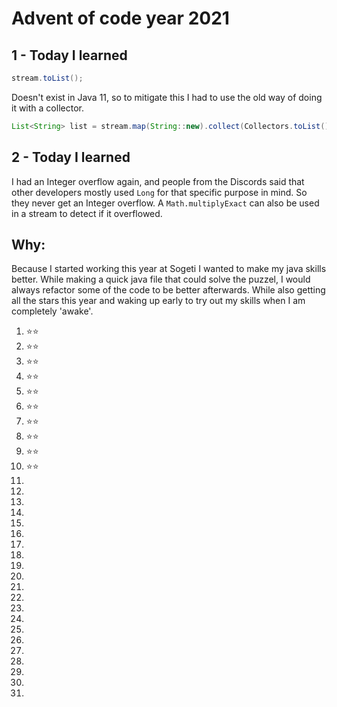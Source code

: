 # Advent of code year 2021

## 1 - Today I learned

```java
stream.toList();
```

Doesn't exist in Java 11, so to mitigate this I had to use the old way of doing it with a collector.

```java
List<String> list = stream.map(String::new).collect(Collectors.toList());
```

## 2 - Today I learned

I had an Integer overflow again, and people from the Discords said that other developers mostly used `Long` for that specific purpose in mind. So they never get an Integer overflow. A `Math.multiplyExact` can also be used in a stream to detect if it overflowed.

## Why:

Because I started working this year at Sogeti I wanted to make my java skills better.
While making a quick java file that could solve the puzzel, I would always refactor some of the code to be better afterwards.
While also getting all the stars this year and waking up early to try out my skills when I am completely 'awake'.

1. ⭐⭐
1. ⭐⭐
1. ⭐⭐
1. ⭐⭐
1. ⭐⭐
1. ⭐⭐
1. ⭐⭐
1. ⭐⭐
1. ⭐⭐
1. ⭐⭐
1.
1.
1.
1.
1.
1.
1.
1.
1.
1.
1.
1.
1.
1.
1.
1.
1.
1.
1.
1.
1.
